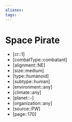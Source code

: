```yaml
---
aliases: 
tags: 
---
```


# Space Pirate

- [cr::1]
- [combatType::combatant]
- [alignment::NE]
- [size::medium]
- [type::humanoid]
- [subtype::human]
- [environment::any]
- [climate::any]
- [planet::-]
- [organization::any]
- [source::PW]
- [page::170]
